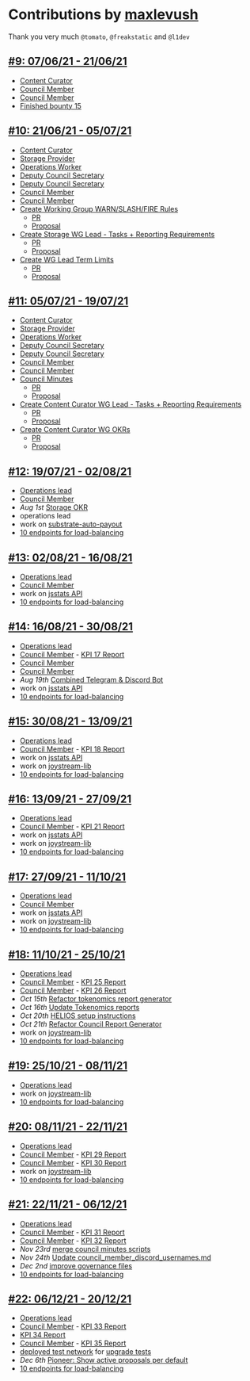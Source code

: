 # Contributions by [maxlevush](https://pioneer.joystreamstats.live/#/members/maxlevush)

Thank you very much `@tomato`, `@freakstatic` and `@l1dev`

## [#9: 07/06/21 - 21/06/21](https://github.com/Joystream/founding-members/blob/main/scoring-periods/9.md)

- [Content Curator](https://testnet.joystream.org/#/forum/threads/335?replyIdx=9)
- [Council Member](https://github.com/Joystream/community-repo/blob/master/council/reports/sumer-reports/Sumer_Council7_Report_09-06-2021.md)
- [Council Member](https://github.com/Joystream/community-repo/blob/master/council/reports/sumer-reports/Sumer_Council8_Report_16-06-2021.md)
- [Finished bounty 15](https://github.com/Joystream/community-repo/blob/master/bounties/reports/bounty15/bounty15.md)

## [#10: 21/06/21 - 05/07/21](https://github.com/Joystream/founding-members/blob/main/scoring-periods/10.md)

- [Content Curator](https://testnet.joystream.org/#/forum/threads/335?page=2&replyIdx=12)
- [Storage Provider](https://pioneer.joystreamstats.live/#/forum/threads/395?page=1&replyIdx=7)
- [Operations Worker](https://pioneer.joystreamstats.live/#/forum/threads/500?replyIdx=1)
- [Deputy Council Secretary](https://pioneer.joystreamstats.live/#/proposals/184)
- [Deputy Council Secretary](https://pioneer.joystreamstats.live/#/proposals/207)
- [Council Member](https://github.com/Joystream/community-repo/blob/master/council/reports/sumer-reports/Sumer_Council9_Report_23-06-2021.md)
- [Council Member](https://github.com/Joystream/community-repo/blob/master/council/reports/sumer-reports/Sumer_Council10_Report_01-07-2021.md)
- [Create Working Group WARN/SLASH/FIRE Rules](https://github.com/Joystream/community-repo/blob/master/governance/Warn-Slash-Fire_rules_for_leads.md)
  - [PR](https://github.com/Joystream/community-repo/pull/209)
  - [Proposal](https://testnet.joystream.org/#/proposals/197)
- [Create Storage WG Lead - Tasks + Reporting Requirements](https://github.com/Joystream/community-repo/blob/master/governance/Storage_WG_Lead-Report_and_Tasks.md)
  - [PR](https://github.com/Joystream/community-repo/pull/213)
  - [Proposal](https://testnet.joystream.org/#/proposals/205)
- [Create WG Lead Term Limits](https://github.com/Joystream/community-repo/blob/master/governance/WG_Lead_Term_Limits.md)
  - [PR](https://github.com/Joystream/community-repo/pull/213)
  - [Proposal](https://pioneer.joystreamstats.live/#/proposals/204)


## [#11: 05/07/21 - 19/07/21](https://github.com/Joystream/founding-members/blob/main/scoring-periods/11.md)

- [Content Curator](https://testnet.joystream.org/#/forum/threads/335?page=2&replyIdx=16)
- [Storage Provider](https://github.com/Joystream/community-repo/blob/master/working-groups/storage-group/report-6.md)
- [Operations Worker](https://pioneer.joystreamstats.live/#/forum/threads/500?replyIdx=2)
- [Deputy Council Secretary](https://pioneer.joystreamstats.live/#/proposals/272)
- [Deputy Council Secretary](https://pioneer.joystreamstats.live/#/proposals/230)
- [Council Member](https://github.com/Joystream/community-repo/blob/master/council/reports/sumer-reports/Sumer_Council11_Report_06-07-2021.md)
- [Council Member](https://github.com/Joystream/community-repo/blob/master/council/reports/sumer-reports/Sumer_Council12_Report_16-07-2021.md)
- [Council Minutes](https://github.com/Joystream/community-repo/blob/master/council/reports/sumer-reports/Sumer_Council11_Report_06-07-2021.md)
  - [PR](https://github.com/Joystream/community-repo/pull/223)
  - [Proposal](https://testnet.joystream.org/#/proposals/232)
- [Create Content Curator WG Lead - Tasks + Reporting Requirements](https://github.com/Joystream/community-repo/blob/master/governance/Content_Curator_WG_Lead-Tasks_Reporting_Requirements.md)
  - [PR](https://github.com/Joystream/community-repo/pull/219)
  - [Proposal](https://testnet.joystream.org/#/proposals/223)
- [Create Content Curator WG OKRs](https://github.com/Joystream/community-repo/blob/master/governance/Content_Curator_WG_OKRs.md)
  - [PR](https://github.com/Joystream/community-repo/pull/231)
  - [Proposal](https://testnet.joystream.org/#/proposals/258)

## [#12: 19/07/21 - 02/08/21](https://github.com/Joystream/founding-members/blob/main/scoring-periods/12.md)

- [Operations lead](https://github.com/Joystream/community-repo/tree/master/working-groups/operations-group#round-14)
- [Council Member](https://github.com/Joystream/community-repo/blob/master/council/reports/sumer-reports/Sumer_Council14_Report_27-07-2021.md)
- *Aug 1st* [Storage OKR](https://github.com/Joystream/community-repo/pull/267)
- operations lead
- work on [substrate-auto-payout](https://git.joystreamstats.live/Operations/substrate-auto-payout/commits/master)
- [10 endpoints for load-balancing](https://pioneer.joystreamstats.live/#/proposals/historical/193)

## [#13: 02/08/21 - 16/08/21](https://github.com/Joystream/founding-members/blob/main/scoring-periods/13.md)

- [Operations lead](https://github.com/Joystream/community-repo/tree/master/working-groups/operations-group#round-16)
- [Council Member](https://github.com/Joystream/community-repo/blob/master/council/reports/sumer-reports/Sumer_Council15_Report_03-08-2021.md)
- work on [jsstats API](https://git.joystreamstats.live/Operations/jsstats/commits/api)
- [10 endpoints for load-balancing](https://pioneer.joystreamstats.live/#/proposals/historical/193)

## [#14: 16/08/21 - 30/08/21](https://github.com/Joystream/founding-members/blob/main/scoring-periods/14.md)

- [Operations lead](https://github.com/Joystream/community-repo/tree/master/working-groups/operations-group#round-18)
- [Council Member](https://github.com/Joystream/community-repo/blob/master/council/reports/sumer-reports/Sumer_Council16_Report_10-08-2021.md) - [KPI 17 Report](https://pioneer.joystreamstats.live/#/forum/threads/545?page=2&replyIdx=11)
- [Council Member](https://github.com/Joystream/community-repo/blob/master/council/reports/sumer-reports/Sumer_Council17_Report_18-08-2021.md)
- [Council Member](https://github.com/Joystream/community-repo/blob/master/council/reports/sumer-reports/Sumer_Council18_Report_25-08-2021.md)
- *Aug 19th* [Combined Telegram & Discord Bot](https://github.com/Joystream/community-repo/pull/307)
- work on [jsstats API](https://git.joystreamstats.live/Operations/jsstats/commits/api)
- [10 endpoints for load-balancing](https://pioneer.joystreamstats.live/#/proposals/historical/193)

## [#15: 30/08/21 - 13/09/21](https://github.com/Joystream/founding-members/blob/main/scoring-periods/15.md)

- [Operations lead](https://github.com/Joystream/community-repo/tree/master/working-groups/operations-group#round-20)
- [Council Member](https://github.com/Joystream/community-repo/blob/master/council/reports/sumer-reports/Sumer_Council19_Report_31-08-2021.md) - [KPI 18 Report](https://pioneer.joystreamstats.live/#/forum/threads/555?replyIdx=9)
- work on [jsstats API](https://git.joystreamstats.live/Operations/jsstats/commits/api)
- work on [joystream-lib](https://git.joystreamstats.live/Operations/joystream-lib/commits/master)
- [10 endpoints for load-balancing](https://pioneer.joystreamstats.live/#/proposals/historical/193)

## [#16: 13/09/21 - 27/09/21](https://github.com/Joystream/founding-members/blob/main/scoring-periods/16.md)

- [Operations lead](https://github.com/Joystream/community-repo/tree/master/working-groups/operations-group#round-22)
- [Council Member](https://github.com/Joystream/community-repo/blob/master/council/reports/sumer-reports/Sumer_Council21_Report_14-09-2021.md) - [KPI 21 Report](https://pioneer.joystreamstats.live/#/forum/threads/605?replyIdx=7)
- work on [jsstats API](https://git.joystreamstats.live/Operations/jsstats/commits/api)
- work on [joystream-lib](https://git.joystreamstats.live/Operations/joystream-lib/commits/master)
- [10 endpoints for load-balancing](https://pioneer.joystreamstats.live/#/proposals/historical/193)

## [#17: 27/09/21 - 11/10/21](https://github.com/Joystream/founding-members/blob/main/scoring-periods/17.md)

- [Operations lead](https://github.com/Joystream/community-repo/tree/master/working-groups/operations-group#round-25)
- [Council Member](https://github.com/Joystream/community-repo/blob/master/council/reports/sumer-reports/Sumer_Council24_Report_06_10_2021.md)
- work on [jsstats API](https://git.joystreamstats.live/Operations/jsstats/commits/api)
- work on [joystream-lib](https://git.joystreamstats.live/Operations/joystream-lib/commits/master)
- [10 endpoints for load-balancing](https://pioneer.joystreamstats.live/#/proposals/historical/193)

## [#18: 11/10/21 - 25/10/21](https://github.com/Joystream/founding-members/blob/main/scoring-periods/18.md)

- [Operations lead](https://github.com/Joystream/community-repo/tree/master/working-groups/operations-group#round-26)
- [Council Member](https://github.com/Joystream/community-repo/blob/master/council/reports/sumer-reports/Sumer_Council25_Report_13_10_2021.md) - [KPI 25 Report](https://pioneer.joystreamstats.live/#/forum/threads/671?replyIdx=7)
- [Council Member](https://github.com/Joystream/community-repo/blob/master/council/reports/sumer-reports/Sumer_Council26_Report_20_10_2021.md) - [KPI 26 Report](https://pioneer.joystreamstats.live/#/forum/threads/685?replyIdx=2)
- *Oct 15th* [Refactor tokenomics report generator](https://github.com/Joystream/community-repo/pull/414)
- *Oct 16th* [Update Tokenomics reports](https://github.com/Joystream/community-repo/pull/419)
- *Oct 20th* [HELIOS setup instructions](https://github.com/Joystream/joystream/pull/2779)
- *Oct 21th* [Refactor Council Report Generator](https://github.com/Joystream/community-repo/pull/428)
- work on [joystream-lib](https://git.joystreamstats.live/Operations/joystream-lib/commits/master)
- [10 endpoints for load-balancing](https://pioneer.joystreamstats.live/#/proposals/historical/193)

## [#19: 25/10/21 - 08/11/21](https://github.com/Joystream/founding-members/blob/main/scoring-periods/19.md)

- [Operations lead](https://github.com/Joystream/community-repo/tree/master/working-groups/operations-group#round-28)
- work on [joystream-lib](https://git.joystreamstats.live/Operations/joystream-lib/commits/master)
- [10 endpoints for load-balancing](https://pioneer.joystreamstats.live/#/proposals/historical/193)

## [#20: 08/11/21 - 22/11/21](https://github.com/Joystream/founding-members/blob/main/scoring-periods/20.md)

- [Operations lead](https://github.com/Joystream/community-repo/tree/master/working-groups/operations-group#round-30)
- [Council Member](https://github.com/Joystream/community-repo/blob/master/council/reports/sumer-reports/Sumer_Council29_Report_09_11_2021.md) - [KPI 29 Report](https://pioneer.joystreamstats.live/#/forum/threads/740?replyIdx=8)
- [Council Member](https://github.com/Joystream/community-repo/blob/master/council/reports/sumer-reports/Sumer_Council30_Report_16_11_2021.md) - [KPI 30 Report](https://pioneer.joystreamstats.live/#/forum/threads/757?replyIdx=9)
- work on [joystream-lib](https://git.joystreamstats.live/Operations/joystream-lib/commits/master)
- [10 endpoints for load-balancing](https://pioneer.joystreamstats.live/#/proposals/historical/193)

## [#21: 22/11/21 - 06/12/21](https://github.com/Joystream/founding-members/blob/main/scoring-periods/21.md)

- [Operations lead](https://github.com/Joystream/community-repo/tree/master/working-groups/operations-group#round-33)
- [Council Member](https://github.com/Joystream/community-repo/blob/master/council/reports/sumer-reports/Sumer_Council31_Report_23-11-2021.md) - [KPI 31 Report](https://pioneer.joystreamstats.live/#/forum/threads/771?replyIdx=5)
- [Council Member](https://github.com/Joystream/community-repo/blob/master/council/reports/sumer-reports/Sumer_Council32_Report_01_12_2021.md) - [KPI 32 Report](https://pioneer.joystreamstats.live/#/forum/threads/783?replyIdx=5)
- *Nov 23rd* [merge council minutes scripts](https://github.com/Joystream/community-repo/pull/485)
- *Nov 24th* [Update council_member_discord_usernames.md](https://github.com/Joystream/community-repo/pull/488)
- *Dec 2nd* [improve governance files](https://github.com/Joystream/community-repo/pull/505)
- [10 endpoints for load-balancing](https://pioneer.joystreamstats.live/#/proposals/historical/193)

## [#22: 06/12/21 - 20/12/21](https://github.com/Joystream/founding-members/blob/main/scoring-periods/22.md)

- [Operations lead](https://github.com/Joystream/community-repo/tree/master/working-groups/operations-group#round-34)
- [Council Member](https://github.com/Joystream/community-repo/blob/master/council/reports/sumer-reports/Sumer_Council33_Report_08_12_2021.md) - [KPI 33 Report](https://pioneer.joystreamstats.live/#/forum/threads/796?page=2&replyIdx=12)
- [KPI 34 Report](https://pioneer.joystreamstats.live/#/forum/threads/816?replyIdx=2)
- [Council Member](https://github.com/Joystream/community-repo/blob/master/council/reports/sumer-reports/Sumer_Council35_Report_22-12-2021.md) - [KPI 35 Report](https://pioneer.joystreamstats.live/#/forum/threads/826?replyIdx=3)
- [deployed test network](https://telemetry.joystream.org/#/KPI35.OP-3) for [upgrade tests](https://github.com/Joystream/community-repo/pull/537)
- *Dec 6th* [Pioneer: Show active proposals per default](https://github.com/Joystream/joystream/pull/2896)
- [10 endpoints for load-balancing](https://pioneer.joystreamstats.live/#/proposals/historical/193)
